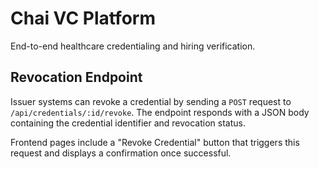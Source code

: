 # Chai VC Platform

End-to-end healthcare credentialing and hiring verification.

## Revocation Endpoint

Issuer systems can revoke a credential by sending a `POST` request to
`/api/credentials/:id/revoke`. The endpoint responds with a JSON body
containing the credential identifier and revocation status.

Frontend pages include a "Revoke Credential" button that triggers this
request and displays a confirmation once successful.
